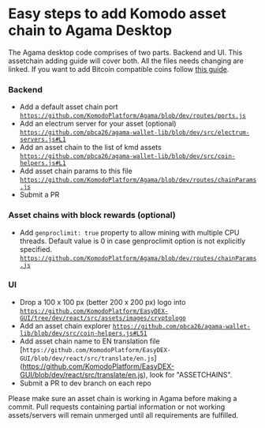 # Easy steps to add Komodo asset chain to Agama Desktop

The Agama desktop code comprises of two parts. Backend and UI. This assetchain adding guide will cover both. All the files needs changing are linked. If you want to add Bitcoin compatible coins follow [this guide](https://github.com/KomodoPlatform/Agama/wiki/Add-a-Bitcoin-Compatible-coin-to-Agama-Desktop).

### Backend
- Add a default asset chain port [`https://github.com/KomodoPlatform/Agama/blob/dev/routes/ports.js`](https://github.com/KomodoPlatform/Agama/blob/dev/routes/ports.js)
- Add an electrum server for your asset (optional) [`https://github.com/pbca26/agama-wallet-lib/blob/dev/src/electrum-servers.js#L1`](https://github.com/pbca26/agama-wallet-lib/blob/dev/src/electrum-servers.js#L1)
- Add an asset chain to the list of kmd assets [`https://github.com/pbca26/agama-wallet-lib/blob/dev/src/coin-helpers.js#L1`](https://github.com/pbca26/agama-wallet-lib/blob/dev/src/coin-helpers.js#L1)
- Add asset chain params to this file [`https://github.com/KomodoPlatform/Agama/blob/dev/routes/chainParams.js`](https://github.com/KomodoPlatform/Agama/blob/dev/routes/chainParams.js)
- Submit a PR

### Asset chains with block rewards (optional)
- Add `genproclimit: true` property to allow mining with multiple CPU threads. Default value is 0 in case genproclimit option is not explicitly specified.
[`https://github.com/KomodoPlatform/Agama/blob/dev/routes/chainParams.js`](https://github.com/KomodoPlatform/Agama/blob/dev/routes/chainParams.js)

### UI
- Drop a 100 x 100 px (better 200 x 200 px) logo into [`https://github.com/KomodoPlatform/EasyDEX-GUI/tree/dev/react/src/assets/images/cryptologo`](https://github.com/KomodoPlatform/EasyDEX-GUI/tree/dev/react/src/assets/images/cryptologo)
- Add an asset chain explorer [`https://github.com/pbca26/agama-wallet-lib/blob/dev/src/coin-helpers.js#L51`](https://github.com/pbca26/agama-wallet-lib/blob/dev/src/coin-helpers.js#L51)
- Add asset chain name to EN translation file [`https://github.com/KomodoPlatform/EasyDEX-GUI/blob/dev/react/src/translate/en.js`] (https://github.com/KomodoPlatform/EasyDEX-GUI/blob/dev/react/src/translate/en.js), look for "ASSETCHAINS".
- Submit a PR to dev branch on each repo

Please make sure an asset chain is working in Agama before making a commit. Pull requests containing partial information or not working assets/servers will remain unmerged until all requirements are fulfilled.